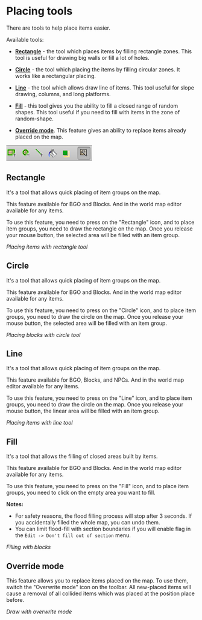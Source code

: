# Placing tools

There are tools to help place items easier.

Available tools:

- **[Rectangle](#rectangle)** - the tool which places items by filling rectangle zones. This tool is useful for drawing big walls or fill a lot of holes.

- **[Circle](#circle)** - the tool which placing the items by filling circular zones. It works like a rectangular placing.

- **[Line](#line)** - the tool which allows draw line of items. This tool useful for slope drawing, columns, and long platforms.

- **[Fill](#fill)** - this tool gives you the ability to fill a closed range of random shapes. This tool useful if you need to fill with items in the zone of random-shape.

- **[Override mode](#override-mode)**. This feature gives an ability to replace items already placed on the map.

![Pseudo-foregroundBGO-1](screenshots/LevelEditing/Items/PlacingTools.png)

## Rectangle

It's a tool that allows quick placing of item groups on the map.

This feature available for BGO and Blocks. And in the world map editor available for any items.

To use this feature, you need to press on the "Rectangle" icon, and to place item groups, you need to draw the rectangle on the map. Once you release your mouse button, the selected area will be filled with an item group.

_Placing items with rectangle tool_

<ImageZoom 
  alt="rect_tool_in_action"
  url="demos/demo-place-rect.gif"
  width="200px"
  :border="true" 
/>

## Circle

It's a tool that allows quick placing of item groups on the map.

This feature available for BGO and Blocks. And in the world map editor available for any items.

To use this feature, you need to press on the "Circle" icon, and to place item groups, you need to draw the circle on the map. Once you release your mouse button, the selected area will be filled with an item group.

_Placing blocks with circle tool_

<ImageZoom 
  alt="circle_tool_in_action"
  url="demos/demo-place-circle.gif"
  width="200px"
  :border="true" 
/>

## Line

It's a tool that allows quick placing of item groups on the map.

This feature available for BGO, Blocks, and NPCs. And in the world map editor available for any items.

To use this feature, you need to press on the "Line" icon, and to place item groups, you need to draw the circle on the map. Once you release your mouse button, the linear area will be filled with an item group.

_Placing items with line tool_

<ImageZoom 
  alt="line_tool_in_action"
  url="demos/demo-place-line.gif"
  width="200px"
  :border="true" 
/>

<ImageZoom 
  alt="line_tool"
  url="screenshots/LevelEditing/Items/place_blocks_line2.png"
  width="200px"
  :border="true" 
/>

## Fill

It's a tool that allows the filling of closed areas built by items.

This feature available for BGO and Blocks. And in the world map editor available for any items.

To use this feature, you need to press on the "Fill" icon, and to place item groups, you need to click on the empty area you want to fill.

**Notes:**
- For safety reasons, the flood filling process will stop after 3 seconds. If you accidentally filled the whole map, you can undo them.
- You can limit flood-fill with section boundaries if you will enable flag in the `Edit -> Don't fill out of section` menu.

_Filling with blocks_

<ImageZoom 
  alt="fill"
  url="demos/demo-place-flood.gif"
  width="200px"
  :border="true" 
/>

## Override mode

This feature allows you to replace items placed on the map. To use them, switch the "Overwrite mode" icon on the toolbar. All new-placed items will cause a removal of all collided items which was placed at the position place before.
 
_Draw with overwrite mode_

<ImageZoom 
  alt="override"
  url="demos/demo-override-mode.gif"
  width="200px"
  :border="true" 
/>
